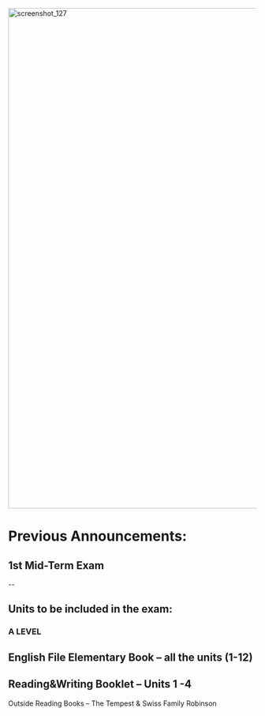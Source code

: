 
<img width="1013" alt="screenshot_127" src="https://github.com/user-attachments/assets/e4b3e21b-19f1-49e4-80b2-f38eee269468" />












# Previous Announcements:

## 1st Mid-Term Exam
--


## Units to be included in the exam:

### A LEVEL

English File Elementary Book – all the units (1-12)
--
Reading&Writing Booklet – Units 1 -4
--
Outside Reading Books – The Tempest & Swiss Family Robinson
